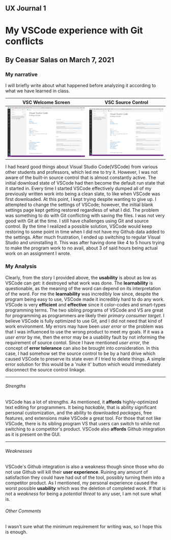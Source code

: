 
## UX Journal 1
# My VSCode experience with Git conflicts

## By Ceasar Salas on March 7, 2021


### My narrative
I will briefly write about what happened before analyzing it according to what we have learned in class. 

VSC Welcome Screen             |  VSC Source Control 
:-------------------------:|:-------------------------:
![VSC Welcome](assets/VSC-welcome_screen.png)  |  ![VSC Source Control](assets/VSC-welcome_screen.png)  

I had heard good things about Visual Studio Code(VSCode) from various other students and professors, which led me to try it. 
However, I was not aware of the built-in source control that is almost constantly active. 
The initial download state of VSCode had then become the default run state that it started in. Every time I started VSCode effectively dumped all of my previously written work into being a clean slate, to
like when VSCode was first downloaded. At this point, I kept trying despite wanting to give up. I attempted to change the settings of VSCode; however, the initial blank settings page kept getting restored regardless of what I did. 
The problem was something to do with Git conflicting with saving the files. I was not very good with Git at the time. I still have challenges using Git and source control. By the time I realized a possible solution, VSCode would keep restoring to some point in time when I did not have my Github data added to the settings. After much frustration, I ended up switching to regular Visual Studio and uninstalling it. This was after having done like 4 to 5 hours trying 
to make the program work to no avail, about 3 of said hours being actual work on an assignment I wrote.

### My Analysis
Clearly, from the story I provided above, the **usability** is about as low as VSCode can get: it destroyed what work
was done. The **learnability** is questionable, as the meaning of the word can depend on its interpretation of the word. For me the 
**learnability** was incredibly low since, despite the program being easy to use, VSCode made it incredibly hard to do any work.
VSCode is very **efficient** and **effective** since it 
color-codes and smart-types programming terms. The two sibling programs of VSCode and VS are great for programming as programmers are likely
their *primary consumer target*. I believe VSCode is fully optimized to use Git, and I did not need that kind of
work environment. My errors may have been *user error* or the problem was that I was influenced to use the wrong product to meet my goals. If it was a
*user error* by me, then the error may be a usability fault by not informing the requirement of source contol. 
Since I have mentioned *user error*, the concept of **error tolerance** can also be brought into consideration. 
In this case, I had somehow set the source control to be by a hard drive which caused VSCode to preserve its state even if I tried to delete things. A simple error solution for this would be a 'nuke it' button which would immediately disconnect the source control linkage. 
***
###### Strengths
VSCode has a lot of strengths. As mentioned, it **affords** highly-optimized text editing for programmers. 
It being *hackable*, that is ability significant personal customization, and the ability to downloaded *packages*, 
free features, and extensions make VSCode a great tool. For those that not like VSCode, there is its sibling program VS that users can switch to while not switching to a competitor's product. VSCode also **affords** Github integration as it is present on the GUI. 
***
###### Weaknesses
VSCode's Github integration is also a weakness though since those who do not use Github will kill their **user
experience**. Ruining any amount of satisfaction they could have had out of the tool, possibly turning them into a 
competitor product. As I mentioned, my personal experience caused the worst possible **usability** which was the deletion of completed work. If that is not a *weakness* for being a *potential threat* to any user, I am not sure what is. 



###### Other Comments
I wasn't sure what the minimum requirement for writing was, so I hope this is enough. 
